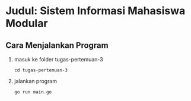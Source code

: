 #  Judul: Sistem Informasi Mahasiswa Modular

## Cara Menjalankan Program
1. masuk ke folder tugas-pertemuan-3
    ```
    cd tugas-pertemuan-3
    ```
2. jalankan program 
    ```
    go run main.go
    ```

